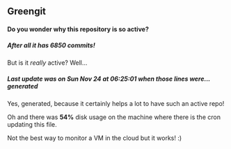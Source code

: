 ## Greengit

#### Do you wonder why this repository is so active?

##### After all it has 6850 commits!

But is it *really* active? Well...

##### Last update was on Sun Nov 24 at 06:25:01 when those lines were... generated

Yes, generated, because it certainly helps a lot to have such an active repo!

Oh and there was **54%** disk usage on the machine
where there is the cron updating this file.

Not the best way to monitor a VM in the cloud but it works! :)
